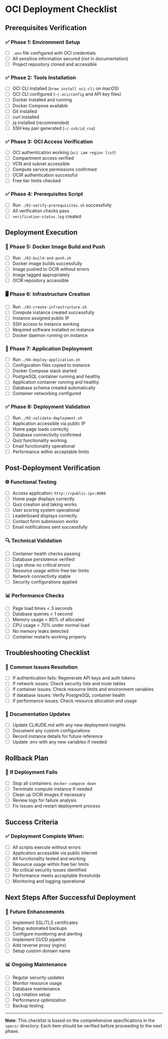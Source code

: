 # OCI Deployment Checklist

## Prerequisites Verification

### ✅ Phase 1: Environment Setup
- [ ] `.env` file configured with OCI credentials
- [ ] All sensitive information secured (not in documentation)
- [ ] Project repository cloned and accessible

### ✅ Phase 2: Tools Installation
- [ ] OCI CLI installed (`brew install oci-cli` on macOS)
- [ ] OCI CLI configured (`~/.oci/config` and API key files)
- [ ] Docker installed and running
- [ ] Docker Compose available
- [ ] Git installed
- [ ] curl installed
- [ ] jq installed (recommended)
- [ ] SSH key pair generated (`~/.ssh/id_rsa`)

### ✅ Phase 3: OCI Access Verification
- [ ] OCI authentication working (`oci iam region list`)
- [ ] Compartment access verified
- [ ] VCN and subnet accessible
- [ ] Compute service permissions confirmed
- [ ] OCIR authentication successful
- [ ] Free tier limits checked

### ✅ Phase 4: Prerequisites Script
- [ ] Run `./01-verify-prerequisites.sh` successfully
- [ ] All verification checks pass
- [ ] `verification-status.log` created

## Deployment Execution

### 🐳 Phase 5: Docker Image Build and Push
- [ ] Run `./02-build-and-push.sh`
- [ ] Docker image builds successfully
- [ ] Image pushed to OCIR without errors
- [ ] Image tagged appropriately
- [ ] OCIR repository accessible

### 🖥️ Phase 6: Infrastructure Creation
- [ ] Run `./03-create-infrastructure.sh`
- [ ] Compute instance created successfully
- [ ] Instance assigned public IP
- [ ] SSH access to instance working
- [ ] Required software installed on instance
- [ ] Docker daemon running on instance

### 🚀 Phase 7: Application Deployment
- [ ] Run `./04-deploy-application.sh`
- [ ] Configuration files copied to instance
- [ ] Docker Compose stack started
- [ ] PostgreSQL container running and healthy
- [ ] Application container running and healthy
- [ ] Database schema created automatically
- [ ] Container networking configured

### ✅ Phase 8: Deployment Validation
- [ ] Run `./05-validate-deployment.sh`
- [ ] Application accessible via public IP
- [ ] Home page loads correctly
- [ ] Database connectivity confirmed
- [ ] Quiz functionality working
- [ ] Email functionality operational
- [ ] Performance within acceptable limits

## Post-Deployment Verification

### 🌐 Functional Testing
- [ ] Access application: `http://<public-ip>:8080`
- [ ] Home page displays correctly
- [ ] Quiz creation and taking works
- [ ] User scoring system operational
- [ ] Leaderboard displays correctly
- [ ] Contact form submission works
- [ ] Email notifications sent successfully

### 🔍 Technical Validation
- [ ] Container health checks passing
- [ ] Database persistence verified
- [ ] Logs show no critical errors
- [ ] Resource usage within free tier limits
- [ ] Network connectivity stable
- [ ] Security configurations applied

### 📊 Performance Checks
- [ ] Page load times < 3 seconds
- [ ] Database queries < 1 second
- [ ] Memory usage < 80% of allocated
- [ ] CPU usage < 70% under normal load
- [ ] No memory leaks detected
- [ ] Container restarts working properly

## Troubleshooting Checklist

### 🔧 Common Issues Resolution
- [ ] If authentication fails: Regenerate API keys and auth tokens
- [ ] If network issues: Check security lists and route tables
- [ ] If container issues: Check resource limits and environment variables
- [ ] If database issues: Verify PostgreSQL container health
- [ ] If performance issues: Check resource allocation and usage

### 📝 Documentation Updates
- [ ] Update CLAUDE.md with any new deployment insights
- [ ] Document any custom configurations
- [ ] Record instance details for future reference
- [ ] Update .env with any new variables if needed

## Rollback Plan

### 🔄 If Deployment Fails
- [ ] Stop all containers: `docker-compose down`
- [ ] Terminate compute instance if needed
- [ ] Clean up OCIR images if necessary
- [ ] Review logs for failure analysis
- [ ] Fix issues and restart deployment process

## Success Criteria

### ✅ Deployment Complete When:
- [ ] All scripts execute without errors
- [ ] Application accessible via public internet
- [ ] All functionality tested and working
- [ ] Resource usage within free tier limits
- [ ] No critical security issues identified
- [ ] Performance meets acceptable thresholds
- [ ] Monitoring and logging operational

## Next Steps After Successful Deployment

### 🔮 Future Enhancements
- [ ] Implement SSL/TLS certificates
- [ ] Setup automated backups
- [ ] Configure monitoring and alerting
- [ ] Implement CI/CD pipeline
- [ ] Add reverse proxy (nginx)
- [ ] Setup custom domain name

### 📊 Ongoing Maintenance
- [ ] Regular security updates
- [ ] Monitor resource usage
- [ ] Database maintenance
- [ ] Log rotation setup
- [ ] Performance optimization
- [ ] Backup testing

---

**Note**: This checklist is based on the comprehensive specifications in the `specs/` directory. Each item should be verified before proceeding to the next phase.